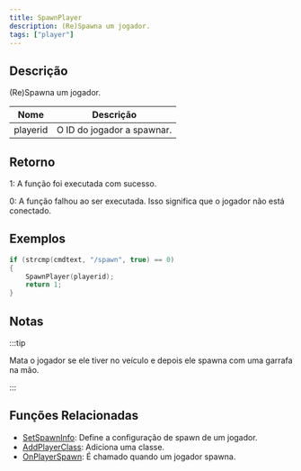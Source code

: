```yaml
---
title: SpawnPlayer
description: (Re)Spawna um jogador.
tags: ["player"]
---
```


## Descrição

(Re)Spawna um jogador.

| Nome     | Descrição                  |
| -------- | -------------------------- |
| playerid | O ID do jogador a spawnar. |

## Retorno

1: A função foi executada com sucesso.

0: A função falhou ao ser executada. Isso significa que o jogador não está conectado.

## Exemplos

```c
if (strcmp(cmdtext, "/spawn", true) == 0)
{
    SpawnPlayer(playerid);
    return 1;
}
```

## Notas

:::tip

Mata o jogador se ele tiver no veículo e depois ele spawna com uma garrafa na mão.

:::

## Funções Relacionadas

- [SetSpawnInfo](SetSpawnInfo.md): Define a configuração de spawn de um jogador.
- [AddPlayerClass](AddPlayerClass.md): Adiciona uma classe.
- [OnPlayerSpawn](../callbacks/OnPlayerSpawn.md): É chamado quando um jogador spawna.
